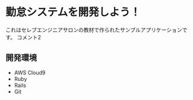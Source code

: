 # 勤怠システムを開発しよう！

これはセレブエンジニアサロンの教材で作られたサンプルアプリケーションです。
コメント2
## 開発環境

* AWS Cloud9
* Ruby
* Rails
* Git